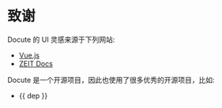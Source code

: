 # 致谢

Docute 的 UI 灵感来源于下列网站:

- [Vue.js](https://vuejs.org)
- [ZEIT Docs](https://zeit.co/docs)

Docute 是一个开源项目，因此也使用了很多优秀的开源项目，比如:

<ul>
  <li v-for="dep in deps" :key="dep">{{ dep }}</li>
</ul>
